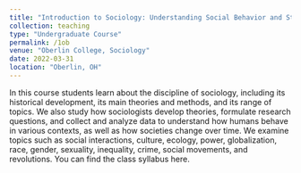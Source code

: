 ```yaml
---
title: "Introduction to Sociology: Understanding Social Behavior and Structural Inequality"
collection: teaching
type: "Undergraduate Course"
permalink: /1ob
venue: "Oberlin College, Sociology"
date: 2022-03-31
location: "Oberlin, OH"
---
```

In this course students learn about the discipline of sociology, including its historical development, its main theories and methods, and its range of topics. We also study how sociologists develop theories, formulate research questions, and collect and analyze data to understand how humans behave in various contexts, as well as how societies change over time. We examine topics such as social interactions, culture, ecology, power, globalization, race, gender, sexuality, inequality, crime, social movements, and revolutions. You can find the class syllabus here. 
